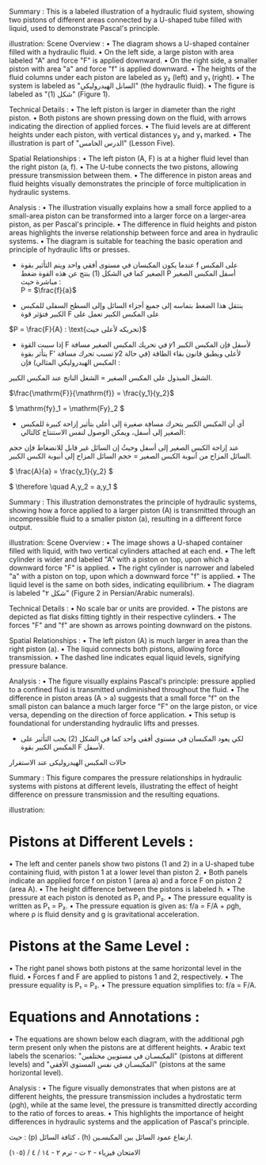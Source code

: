 Summary : This is a labeled illustration of a hydraulic fluid system, showing two pistons of different areas connected by a U-shaped tube filled with liquid, used to demonstrate Pascal's principle.

illustration:
Scene Overview :
  • The diagram shows a U-shaped container filled with a hydraulic fluid.
  • On the left side, a large piston with area labeled "A" and force "F" is applied downward.
  • On the right side, a smaller piston with area "a" and force "f" is applied downward.
  • The heights of the fluid columns under each piston are labeled as y₂ (left) and y₁ (right).
  • The system is labeled as "السانل الهيدروليكي" (the hydraulic fluid).
  • The figure is labeled as "شكل (1)" (Figure 1).

Technical Details :
  • The left piston is larger in diameter than the right piston.
  • Both pistons are shown pressing down on the fluid, with arrows indicating the direction of applied forces.
  • The fluid levels are at different heights under each piston, with vertical distances y₂ and y₁ marked.
  • The illustration is part of "الدرس الخامس" (Lesson Five).

Spatial Relationships :
  • The left piston (A, F) is at a higher fluid level than the right piston (a, f).
  • The U-tube connects the two pistons, allowing pressure transmission between them.
  • The difference in piston areas and fluid heights visually demonstrates the principle of force multiplication in hydraulic systems.

Analysis :
  • The illustration visually explains how a small force applied to a small-area piston can be transformed into a larger force on a larger-area piston, as per Pascal's principle.
  • The difference in fluid heights and piston areas highlights the inverse relationship between force and area in hydraulic systems.
  • The diagram is suitable for teaching the basic operation and principle of hydraulic lifts or presses. <!-- figure, from page 0 (l=0.064,t=0.061,r=0.415,b=0.252), with ID a5e17bb5-b2ef-4c1f-b8e8-39aba9f150c6 -->

- عندما يكون المكبسان في مستوى أفقي واحد ويتم التأثير بقوة f على المكبس الصغير كما في الشكل (1) ينتج عن هذه القوة ضغط P أسفل المكبس الصغير مباشرة حيث :  
P = $\frac{f}{a}$ <!-- text, from page 0 (l=0.333,t=0.096,r=0.956,b=0.176), with ID 23c84d48-5f19-453a-8357-2584f7f20809 -->

- ينتقل هذا الضغط بتماسه إلى جميع أجزاء السائل وإلى السطح السفلى للمكبس الكبير فتؤثر قوة F على المكبس الكبير تعمل على <!-- text, from page 0 (l=0.334,t=0.179,r=0.872,b=0.229), with ID 0de81db2-c30a-4aff-8592-7c3f22d1c3c3 -->

$P = \frac{F}{A} : \text{تحريكه لأعلى حيث}$ <!-- text, from page 0 (l=0.624,t=0.232,r=0.861,b=0.262), with ID 7bd9d878-d3aa-4c0b-b0d5-e952328365b7 -->

- إذا سببت القوة F في تحريك المكبس الصغير مسافة 𝑦1 لأسفل فإن المكبس الكبير يتأثر بقوة F' تسبب تحرك مسافة 𝑦2 لأعلى ويطبق قانون بقاء الطاقة (في حالة المكبس الهيدروليكي المثالي) فإن :

الشغل المبذول على المكبس الصغير = الشغل الناتج عند المكبس الكبير. <!-- text, from page 0 (l=0.066,t=0.265,r=0.871,b=0.336), with ID 35430271-c7e7-4d6a-ae5d-009a3b81501f -->

$\frac{\mathrm{F}}{\mathrm{f}} = \frac{y_1}{y_2}$ <!-- text, from page 0 (l=0.630,t=0.340,r=0.770,b=0.391), with ID abbf82a8-9f31-4a68-90cd-094c395463f2 -->

$ \mathrm{fy}_1 = \mathrm{Fy}_2 $ <!-- text, from page 0 (l=0.314,t=0.338,r=0.465,b=0.392), with ID 3f4c04d5-509b-478c-8e34-d882c01e722a -->

- أي أن المكبس الكبير يتحرك مسافة صغيرة إلى أعلى بتأثير إزاحة كبيرة للمكبس الصغير إلى أسفل، ويمكن الوصول لنفس الاستنتاج كالتالي: <!-- text, from page 0 (l=0.063,t=0.391,r=0.874,b=0.440), with ID 1f31c51e-d561-4b7a-a58d-2bb6fec63df1 -->

عند إزاحة الكبس الصغير إلى أسفل وحيثُ إن السائل غير قابل للانضغاط فإن حجم السائل المزاح من أنبوبة الكبس الصغير = حجم السائل المزاح إلى أنبوبة الكبس الكبير. <!-- text, from page 0 (l=0.065,t=0.440,r=0.862,b=0.487), with ID 0a96b9ce-9025-444f-b1bc-2eff2ad82047 -->

$ \frac{A}{a} = \frac{y_1}{y_2} $ <!-- text, from page 0 (l=0.631,t=0.489,r=0.772,b=0.544), with ID af869a2d-1b84-4602-a188-90ce32e483e0 -->

$ \therefore \quad A\,y_2 = a\,y_1 $ <!-- text, from page 0 (l=0.319,t=0.489,r=0.489,b=0.543), with ID 30096572-1b5a-4edd-aa1c-9c95322c8219 -->

Summary : This illustration demonstrates the principle of hydraulic systems, showing how a force applied to a larger piston (A) is transmitted through an incompressible fluid to a smaller piston (a), resulting in a different force output.

illustration:
Scene Overview :
  • The image shows a U-shaped container filled with liquid, with two vertical cylinders attached at each end.
  • The left cylinder is wider and labeled "A" with a piston on top, upon which a downward force "F" is applied.
  • The right cylinder is narrower and labeled "a" with a piston on top, upon which a downward force "f" is applied.
  • The liquid level is the same on both sides, indicating equilibrium.
  • The diagram is labeled "شكل ۲" (Figure 2 in Persian/Arabic numerals).

Technical Details :
  • No scale bar or units are provided.
  • The pistons are depicted as flat disks fitting tightly in their respective cylinders.
  • The forces "F" and "f" are shown as arrows pointing downward on the pistons.

Spatial Relationships :
  • The left piston (A) is much larger in area than the right piston (a).
  • The liquid connects both pistons, allowing force transmission.
  • The dashed line indicates equal liquid levels, signifying pressure balance.

Analysis :
  • The figure visually explains Pascal's principle: pressure applied to a confined fluid is transmitted undiminished throughout the fluid.
  • The difference in piston areas (A > a) suggests that a small force "f" on the small piston can balance a much larger force "F" on the large piston, or vice versa, depending on the direction of force application.
  • This setup is foundational for understanding hydraulic lifts and presses. <!-- figure, from page 0 (l=0.062,t=0.472,r=0.278,b=0.611), with ID 865a84de-6e2b-475f-a642-d4d06f68c08c -->

- لكي يعود المكبسان في مستوي أفقي واحد كما في الشكل (2) يجب التأثير على المكبس الكبير بقوة F لأسفل. <!-- text, from page 0 (l=0.315,t=0.547,r=0.874,b=0.594), with ID dd0269a8-0d21-482d-9764-018a278d7e7c -->

حالات المكبس الهيدروليكى عند الاستقرار <!-- text, from page 0 (l=0.531,t=0.608,r=0.929,b=0.647), with ID 91cb8d9e-ebdf-4b5e-8aa0-c6bd6d2381a4 -->

Summary : This figure compares the pressure relationships in hydraulic systems with pistons at different levels, illustrating the effect of height difference on pressure transmission and the resulting equations.

illustration:
# Pistons at Different Levels :
• The left and center panels show two pistons (1 and 2) in a U-shaped tube containing fluid, with piston 1 at a lower level than piston 2.
• Both panels indicate an applied force f on piston 1 (area a) and a force F on piston 2 (area A).
• The height difference between the pistons is labeled h.
• The pressure at each piston is denoted as P₁ and P₂.
• The pressure equality is written as P₁ = P₂.
• The pressure equation is given as: f/a = F/A + ρgh, where ρ is fluid density and g is gravitational acceleration.

# Pistons at the Same Level :
• The right panel shows both pistons at the same horizontal level in the fluid.
• Forces f and F are applied to pistons 1 and 2, respectively.
• The pressure equality is P₁ = P₂.
• The pressure equation simplifies to: f/a = F/A.

# Equations and Annotations :
• The equations are shown below each diagram, with the additional ρgh term present only when the pistons are at different heights.
• Arabic text labels the scenarios: "المكبسـان في مستويين مختلفين" (pistons at different levels) and "المكبسـان في نفس المستوي الأفقي" (pistons at the same horizontal level).

Analysis :
• The figure visually demonstrates that when pistons are at different heights, the pressure transmission includes a hydrostatic term (ρgh), while at the same level, the pressure is transmitted directly according to the ratio of forces to areas.
• This highlights the importance of height differences in hydraulic systems and the application of Pascal's principle. <!-- figure, from page 0 (l=0.108,t=0.651,r=0.888,b=0.892), with ID eedeec69-002b-43df-8e39-ee0b0bbf00e3 -->

حيث : (p) كثافة السائل ، (h) ارتفاع عمود السائل بين المكبسـين. <!-- text, from page 0 (l=0.389,t=0.898,r=0.895,b=0.924), with ID e1bc02a6-1180-4fa3-95a6-e8b5a656dbbf -->

الامتحان فيزياء - ٢ ث - ترم ٢ - ١٤ / ٤ / (١٠٥) <!-- text, from page 0 (l=0.068,t=0.932,r=0.406,b=0.964), with ID 0fcd56b0-4c2d-4197-9db3-48cde942f2a9 -->